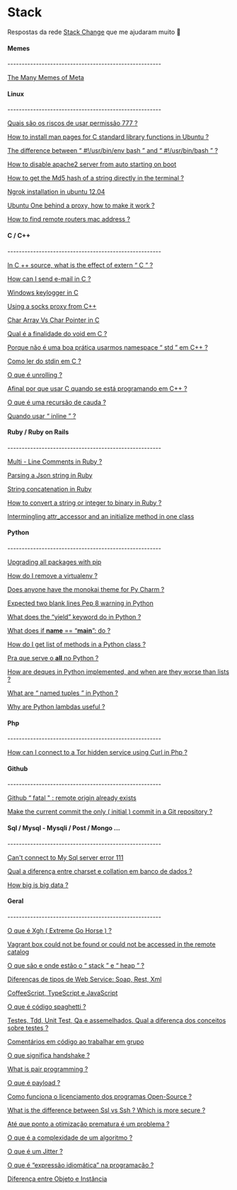 
# Stack

Respostas da rede [Stack Change](http://portuguese.stackexchange.com/) que me ajudaram muito 🤖

<h4>Memes</h4>
------------------------------------------------------

[The Many Memes of Meta](https://meta.stackexchange.com/questions/19478/the-many-memes-of-meta/19479)

<h4>Linux</h4>
------------------------------------------------------

[Quais são os riscos de usar permissão 777 ?](http://pt.stackoverflow.com/questions/169996/quais-s%c3%a3o-os-riscos-de-usar-permiss%c3%a3o-777)

[How to install man pages for C standard library functions in Ubuntu ?](https://superuser.com/questions/40609/how-to-install-man-pages-for-c-standard-library-functions-in-ubuntu)

[The difference between “ #!/usr/bin/env bash ” and “ #!/usr/bin/bash ” ?](http://stackoverflow.com/questions/16365130/the-difference-between-usr-bin-env-bash-and-usr-bin-bash)

[How to disable apache2 server from auto starting on boot](https://askubuntu.com/questions/170640/how-to-disable-apache2-server-from-auto-starting-on-boot)

[How to get the Md5 hash of a string directly in the terminal ?](https://askubuntu.com/questions/53846/how-to-get-the-md5-hash-of-a-string-directly-in-the-terminal)

[Ngrok installation in ubuntu 12.04](https://askubuntu.com/questions/703078/ngrok-installation-in-ubuntu-12-04)

[Ubuntu One behind a proxy, how to make it work ?](https://askubuntu.com/questions/7081/ubuntu-one-behind-a-proxy-how-to-make-it-work?s=1|0.0000)

[How to find remote routers mac address ?](https://security.stackexchange.com/questions/146364/how-to-find-remote-routers-mac-address)

<h4>C / C++</h4>
------------------------------------------------------

[In C ++ source, what is the effect of extern “ C ” ?](http://stackoverflow.com/questions/1041866/in-c-source-what-is-the-effect-of-extern-c)

[How can I send e-mail in C ?](http://stackoverflow.com/questions/2362989/how-can-i-send-e-mail-in-c)

[Windows keylogger in C](http://codereview.stackexchange.com/questions/46980/windows-keylogger-in-c)

[Using a socks proxy from C++](http://stackoverflow.com/questions/2809559/using-a-socks-proxy-from-c?noredirect=1&lq=1)

[Char Array Vs Char Pointer in C](http://stackoverflow.com/questions/10186765/char-array-vs-char-pointer-in-c?rq=1)

[Qual é a finalidade do void em C ?](http://pt.stackoverflow.com/questions/97138/qual-%c3%a9-a-finalidade-do-void-em-c)

[Porque não é uma boa prática usarmos namespace “ std ” em C++ ?](http://pt.stackoverflow.com/questions/38435/porque-n%c3%a3o-%c3%a9-uma-boa-pr%c3%a1tica-usarmos-namespace-std-em-c)

[Como ler do stdin em C ?](http://pt.stackoverflow.com/questions/42981/como-ler-do-stdin-em-c)

[O que é unrolling ?](http://pt.stackoverflow.com/questions/186216/o-que-%C3%A9-unrolling/186228#186228)

[Afinal por que usar C quando se está programando em C++ ?](http://pt.stackoverflow.com/questions/177611/afinal-por-que-usar-c-quando-se-est%C3%A1-programando-em-c?rq=1)

[O que é uma recursão de cauda ?](http://pt.stackoverflow.com/questions/184494/o-que-%C3%A9-uma-recurs%C3%A3o-de-cauda?rq=1)

[Quando usar “ inline ” ?](http://pt.stackoverflow.com/questions/183990/quando-usar-inline?noredirect=1&lq=1)

<h4>Ruby / Ruby on Rails</h4>
------------------------------------------------------

[Multi - Line Comments in Ruby ?](http://stackoverflow.com/questions/2989762/multi-line-comments-in-ruby)

[Parsing a Json string in Ruby](http://stackoverflow.com/questions/5410682/parsing-a-json-string-in-ruby)

[String concatenation in Ruby](http://stackoverflow.com/questions/377768/string-concatenation-in-ruby)

[How to convert a string or integer to binary in Ruby ?](http://stackoverflow.com/questions/2339695/how-to-convert-a-string-or-integer-to-binary-in-ruby)

[Intermingling attr_accessor and an initialize method in one class](http://stackoverflow.com/questions/16655915/intermingling-attr-accessor-and-an-initialize-method-in-one-class)

<h4>Python</h4>
------------------------------------------------------

[Upgrading all packages with pip](http://stackoverflow.com/questions/2720014/upgrading-all-packages-with-pip)

[How do I remove a virtualenv ?](http://stackoverflow.com/questions/11005457/how-do-i-remove-delete-a-virtualenv)

[Does anyone have the monokai theme for Py Charm ?](http://stackoverflow.com/questions/4233600/does-anyone-have-the-monokai-theme-for-pycharm)

[Expected two blank lines Pep 8 warning in Python](http://stackoverflow.com/questions/33466860/expected-two-blank-lines-pep8-warning-in-python)

[What does the “yield” keyword do in Python ?](http://stackoverflow.com/questions/231767/what-does-the-yield-keyword-do-in-python)

[What does if __name__ == “__main__”: do ?](http://stackoverflow.com/questions/419163/what-does-if-name-main-do)

[How do I get list of methods in a Python class ?](http://stackoverflow.com/questions/1911281/how-do-i-get-list-of-methods-in-a-python-class)

[Pra que serve o __all__ no Python ?](http://pt.stackoverflow.com/questions/176527/pra-que-serve-o-all-no-python)

[How are deques in Python implemented, and when are they worse than lists ?](http://stackoverflow.com/questions/6256983/how-are-deques-in-python-implemented-and-when-are-they-worse-than-lists)

[What are “ named tuples ” in Python ?](http://stackoverflow.com/questions/2970608/what-are-named-tuples-in-python)

[Why are Python lambdas useful ?](http://stackoverflow.com/questions/890128/why-are-python-lambdas-useful)

<h4>Php</h4>
------------------------------------------------------

[How can I connect to a Tor hidden service using Curl in Php ?](http://stackoverflow.com/questions/15445285/how-can-i-connect-to-a-tor-hidden-service-using-curl-in-php)

<h4>Github</h4>
------------------------------------------------------

[Github “ fatal " : remote origin already exists](http://stackoverflow.com/questions/10904339/github-fatal-remote-origin-already-exists)

[Make the current commit the only ( initial ) commit in a Git repository ?](http://stackoverflow.com/questions/9683279/make-the-current-commit-the-only-initial-commit-in-a-git-repository)

<h4>Sql / Mysql - Mysqli / Post / Mongo ... </h4>
------------------------------------------------------

[Can't connect to My Sql server error 111](http://stackoverflow.com/questions/1420839/cant-connect-to-mysql-server-error-111)

[Qual a diferença entre charset e collation em banco de dados ?](http://pt.stackoverflow.com/questions/30329/qual-a-diferen%c3%a7a-entre-charset-e-collation-em-banco-de-dados)

[How big is big data ?](http://datascience.stackexchange.com/questions/19/how-big-is-big-data)

<h4>Geral</h4>
------------------------------------------------------

[O que é Xgh ( Extreme Go Horse ) ?](http://pt.stackoverflow.com/questions/164124/o-que-%C3%A9-xgh-extreme-go-horse)

[Vagrant box could not be found or could not be accessed in the remote catalog](http://stackoverflow.com/questions/40473943/vagrant-box-could-not-be-found-or-could-not-be-accessed-in-the-remote-catalog)

[O que são e onde estão o “ stack ” e “ heap ” ?](http://pt.stackoverflow.com/questions/3797/o-que-s%c3%a3o-e-onde-est%c3%a3o-o-stack-e-heap)

[Diferenças de tipos de Web Service: Soap, Rest, Xml](http://pt.stackoverflow.com/questions/11183/diferen%c3%a7as-de-tipos-de-web-service-soap-rest-xml)

[CoffeeScript, TypeScript e JavaScript](http://pt.stackoverflow.com/questions/15998/coffeescript-typescript-e-javascript)

[O que é código spaghetti ?](http://pt.stackoverflow.com/questions/31315/o-que-%c3%a9-c%c3%b3digo-spaghetti)

[Testes, Tdd, Unit Test, Qa e assemelhados. Qual a diferença dos conceitos sobre testes ?](http://pt.stackoverflow.com/questions/19177/testes-tdd-unit-test-qa-e-assemelhados-qual-a-diferen%c3%a7a-dos-conceitos-sobre)

[Comentários em código ao trabalhar em grupo](http://pt.stackoverflow.com/questions/56751/coment%c3%a1rios-em-c%c3%b3digo-ao-trabalhar-em-grupo)

[O que significa handshake ?](http://pt.stackoverflow.com/questions/181115/o-que-significa-handshake)

[What is pair programming ?](http://stackoverflow.com/questions/696586/what-is-pair-programming)

[O que é payload ?](http://pt.stackoverflow.com/questions/188469/o-que-%c3%a9-payload)

[Como funciona o licenciamento dos programas Open-Source ?](http://pt.stackoverflow.com/questions/29789/como-funciona-o-licenciamento-dos-programas-open-source)

[What is the difference between Ssl vs Ssh ? Which is more secure ?](https://security.stackexchange.com/questions/1599/what-is-the-difference-between-ssl-vs-ssh-which-is-more-secure)

[Até que ponto a otimização prematura é um problema ?](http://pt.stackoverflow.com/questions/29507/at%C3%A9-que-ponto-a-otimiza%C3%A7%C3%A3o-prematura-%C3%A9-um-problema?rq=1)

[O que é a complexidade de um algoritmo ?](http://pt.stackoverflow.com/questions/33319/o-que-%C3%A9-a-complexidade-de-um-algoritmo?noredirect=1&lq=1)

[O que é um Jitter ?](http://pt.stackoverflow.com/questions/146250/o-que-%C3%A9-um-jitter)

[O que é “expressão idiomática” na programação ?](http://pt.stackoverflow.com/questions/184238/o-que-%C3%A9-express%C3%A3o-idiom%C3%A1tica-na-programa%C3%A7%C3%A3o)

[Diferença entre Objeto e Instância](http://pt.stackoverflow.com/questions/192233/diferen%C3%A7a-entre-objeto-e-inst%C3%A2ncia?newsletter=1&nlcode=638314%7cebef)
